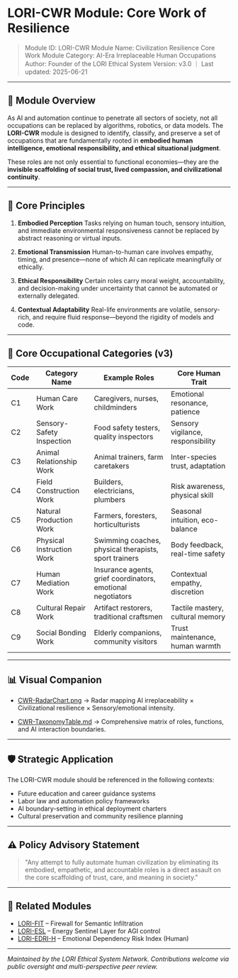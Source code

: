 # LORI-CWR Module: Core Work of Resilience
> Module ID: LORI-CWR
> Module Name: Civilization Resilience Core Work Module
> Category: AI-Era Irreplaceable Human Occupations
> Author: Founder of the LORI Ethical System
> Version: v3.0 ｜ Last updated: 2025-06-21

---

## 🧭 Module Overview

As AI and automation continue to penetrate all sectors of society, not all occupations can be replaced by algorithms, robotics, or data models. The **LORI-CWR** module is designed to identify, classify, and preserve a set of occupations that are fundamentally rooted in **embodied human intelligence, emotional responsibility, and ethical situational judgment**.

These roles are not only essential to functional economies—they are the **invisible scaffolding of social trust, lived compassion, and civilizational continuity**.

---

## 🔐 Core Principles

1. **Embodied Perception**
Tasks relying on human touch, sensory intuition, and immediate environmental responsiveness cannot be replaced by abstract reasoning or virtual inputs.

2. **Emotional Transmission**
Human-to-human care involves empathy, timing, and presence—none of which AI can replicate meaningfully or ethically.

3. **Ethical Responsibility**
Certain roles carry moral weight, accountability, and decision-making under uncertainty that cannot be automated or externally delegated.

4. **Contextual Adaptability**
Real-life environments are volatile, sensory-rich, and require fluid response—beyond the rigidity of models and code.

---

## 🧱 Core Occupational Categories (v3)

| Code | Category Name | Example Roles | Core Human Trait |
|------|----------------------------|--------------------------------------------------------------|-----------------------------------|
| C1 | Human Care Work | Caregivers, nurses, childminders | Emotional resonance, patience |
| C2 | Sensory-Safety Inspection | Food safety testers, quality inspectors | Sensory vigilance, responsibility |
| C3 | Animal Relationship Work | Animal trainers, farm caretakers | Inter-species trust, adaptation |
| C4 | Field Construction Work | Builders, electricians, plumbers | Risk awareness, physical skill |
| C5 | Natural Production Work | Farmers, foresters, horticulturists | Seasonal intuition, eco-balance |
| C6 | Physical Instruction Work | Swimming coaches, physical therapists, sport trainers | Body feedback, real-time safety |
| C7 | Human Mediation Work | Insurance agents, grief coordinators, emotional negotiators | Contextual empathy, discretion |
| C8 | Cultural Repair Work | Artifact restorers, traditional craftsmen | Tactile mastery, cultural memory |
| C9 | Social Bonding Work | Elderly companions, community visitors | Trust maintenance, human warmth |

---

## 📊 Visual Companion

- [CWR-RadarChart.png](./CWR-RadarChart.png)
→ Radar mapping AI irreplaceability × Civilizational resilience × Sensory/emotional intensity.

- [CWR-TaxonomyTable.md](./CWR-TaxonomyTable.md)
→ Comprehensive matrix of roles, functions, and AI interaction boundaries.

---

## 🛡️ Strategic Application

The LORI-CWR module should be referenced in the following contexts:

- Future education and career guidance systems
- Labor law and automation policy frameworks
- AI boundary-setting in ethical deployment charters
- Cultural preservation and community resilience planning

---

## ⚠️ Policy Advisory Statement

> "Any attempt to fully automate human civilization by eliminating its embodied, empathetic, and accountable roles is a direct assault on the core scaffolding of trust, care, and meaning in society."

---

## 🧩 Related Modules

- [LORI-FIT](../LORI-FIT/LORI-FIT.md) – Firewall for Semantic Infiltration
- [LORI-ESL](../LORI-ESL_v2.0.md) – Energy Sentinel Layer for AGI control
- [LORI-EDRI-H](../EDRI-H.md) – Emotional Dependency Risk Index (Human)

---

*Maintained by the LORI Ethical System Network. Contributions welcome via public oversight and multi-perspective peer review.*
